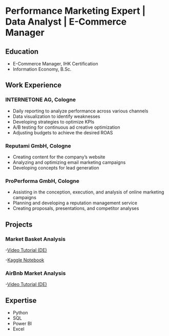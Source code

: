 # Performance Marketing Expert | Data Analyst | E-Commerce Manager

## Education
- E-Commerce Manager, IHK Certification
- Information Economy, B.Sc.

## Work Experience
### INTERNETONE AG, Cologne
- Daily reporting to analyze performance across various channels
- Data visualization to identify weaknesses
- Developing strategies to optimize KPIs
- A/B testing for continuous ad creative optimization
- Adjusting budgets to achieve the desired ROAS

### Reputami GmbH, Cologne
- Creating content for the company’s website
- Analyzing and optimizing email marketing campaigns
- Developing concepts for lead generation

### ProPerforma GmbH, Cologne
- Assisting in the conception, execution, and analysis of online marketing campaigns
- Planning and developing a reputation management service
- Creating proposals, presentations, and competitor analyses

## Projects
### Market Basket Analysis
-[Video Tutorial (DE)](https://www.youtube.com/watch?v=ytCmN5r0uCY&t=7s)

-[Kaggle Notebook](https://www.kaggle.com/code/iniyansel/market-basket-association-analysis)
### AirBnb Market Analysis
-[Video Tutorial (DE)](https://www.youtube.com/watch?v=ZmhNdggqH8o&list=PL-DjkaHRlEOq2unEOqvE35_fNj4AmE4JH)

## Expertise
- Python
- SQL
- Power BI
- Excel
